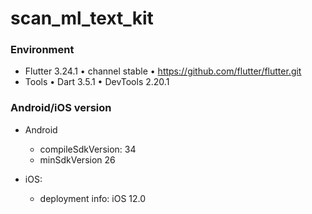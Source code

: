 # scan_ml_text_kit

### Environment

- Flutter 3.24.1 • channel stable • https://github.com/flutter/flutter.git
- Tools • Dart 3.5.1 • DevTools 2.20.1

### Android/iOS version

- Android
    - compileSdkVersion: 34
    - minSdkVersion 26

- iOS:
    - deployment info: iOS 12.0
